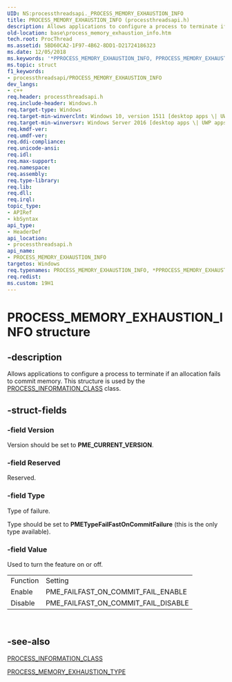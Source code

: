 ```yaml
---
UID: NS:processthreadsapi._PROCESS_MEMORY_EXHAUSTION_INFO
title: PROCESS_MEMORY_EXHAUSTION_INFO (processthreadsapi.h)
description: Allows applications to configure a process to terminate if an allocation fails to commit memory. This structure is used by the PROCESS_INFORMATION_CLASS class.
old-location: base\process_memory_exhaustion_info.htm
tech.root: ProcThread
ms.assetid: 5BD60CA2-1F97-4B62-8DD1-D21724186323
ms.date: 12/05/2018
ms.keywords: '*PPROCESS_MEMORY_EXHAUSTION_INFO, PPROCESS_MEMORY_EXHAUSTION_INFO, PPROCESS_MEMORY_EXHAUSTION_INFO structure pointer, PROCESS_MEMORY_EXHAUSTION_INFO, PROCESS_MEMORY_EXHAUSTION_INFO structure, base.process_memory_exhaustion_info, processthreadsapi/PPROCESS_MEMORY_EXHAUSTION_INFO, processthreadsapi/PROCESS_MEMORY_EXHAUSTION_INFO'
ms.topic: struct
f1_keywords:
- processthreadsapi/PROCESS_MEMORY_EXHAUSTION_INFO
dev_langs:
- c++
req.header: processthreadsapi.h
req.include-header: Windows.h
req.target-type: Windows
req.target-min-winverclnt: Windows 10, version 1511 [desktop apps \| UWP apps]
req.target-min-winversvr: Windows Server 2016 [desktop apps \| UWP apps]
req.kmdf-ver: 
req.umdf-ver: 
req.ddi-compliance: 
req.unicode-ansi: 
req.idl: 
req.max-support: 
req.namespace: 
req.assembly: 
req.type-library: 
req.lib: 
req.dll: 
req.irql: 
topic_type:
- APIRef
- kbSyntax
api_type:
- HeaderDef
api_location:
- processthreadsapi.h
api_name:
- PROCESS_MEMORY_EXHAUSTION_INFO
targetos: Windows
req.typenames: PROCESS_MEMORY_EXHAUSTION_INFO, *PPROCESS_MEMORY_EXHAUSTION_INFO
req.redist: 
ms.custom: 19H1
---
```


# PROCESS_MEMORY_EXHAUSTION_INFO structure


## -description


Allows applications to configure a process to terminate if an allocation fails to commit memory. This structure is used by the <a href="https://docs.microsoft.com/previous-versions/mt767996(v=vs.85)">PROCESS_INFORMATION_CLASS</a> class.


## -struct-fields




### -field Version

Version should be set to <b>PME_CURRENT_VERSION</b>.


### -field Reserved

Reserved.


### -field Type

Type of failure.

Type should be set to <b>PMETypeFailFastOnCommitFailure</b> (this is the only type available). 



### -field Value

Used to turn the feature on or off.

<table>
<tr>
<td>Function</td>
<td> Setting</td>
</tr>
<tr>
<td>Enable</td>
<td>PME_FAILFAST_ON_COMMIT_FAIL_ENABLE 
</td>
</tr>
<tr>
<td>Disable</td>
<td>PME_FAILFAST_ON_COMMIT_FAIL_DISABLE 
</td>
</tr>
</table>
 


## -see-also




<a href="https://docs.microsoft.com/previous-versions/mt767996(v=vs.85)">PROCESS_INFORMATION_CLASS </a>



<a href="https://docs.microsoft.com/windows/win32/api/processthreadsapi/ne-processthreadsapi-process_memory_exhaustion_type">PROCESS_MEMORY_EXHAUSTION_TYPE</a>
 

 

